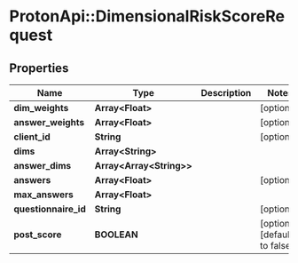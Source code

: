 # ProtonApi::DimensionalRiskScoreRequest

## Properties
Name | Type | Description | Notes
------------ | ------------- | ------------- | -------------
**dim_weights** | **Array&lt;Float&gt;** |  | [optional] 
**answer_weights** | **Array&lt;Float&gt;** |  | [optional] 
**client_id** | **String** |  | [optional] 
**dims** | **Array&lt;String&gt;** |  | 
**answer_dims** | **Array&lt;Array&lt;String&gt;&gt;** |  | 
**answers** | **Array&lt;Float&gt;** |  | [optional] 
**max_answers** | **Array&lt;Float&gt;** |  | 
**questionnaire_id** | **String** |  | [optional] 
**post_score** | **BOOLEAN** |  | [optional] [default to false]


